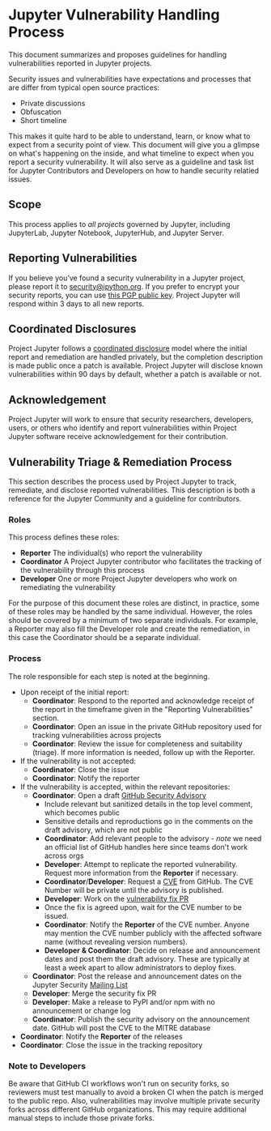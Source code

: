 # Jupyter Vulnerability Handling Process

This document summarizes and proposes guidelines for handling vulnerabilities reported in Jupyter projects. 

Security issues and vulnerabilities have expectations and processes that are differ from typical open source practices:
 - Private discussions
 - Obfuscation
 - Short timeline

This makes it quite hard to be able to understand, learn, or know what to expect from a security point of view. This document
will give you a glimpse on what's happening on the inside, and what timeline to expect when you report a security vulnerability. 
It will also serve as a guideline and task list for Jupyter Contributors and Developers on how to handle security relatied issues.

## Scope

This process applies to *all projects* governed by Jupyter, including JupyterLab, Jupyter Notebook, JupyterHub, and Jupyter Server.

## Reporting Vulnerabilities

If you believe you’ve found a security vulnerability in a Jupyter project, please report it to security@ipython.org. If you prefer 
to encrypt your security reports, you can use [this PGP public key](https://jupyter.org/assets/ipython_security.asc). Project Jupyter 
will respond within 3 days to all new reports.

## Coordinated Disclosures

Project Jupyter follows a [coordinated disclosure](https://cheatsheetseries.owasp.org/cheatsheets/Vulnerability_Disclosure_Cheat_Sheet.html#responsible-or-coordinated-disclosure)
model where the initial report and remediation are handled privately, but the completion description is made public once a patch
is available. Project Jupyter will disclose known vulnerabilities within 90 days by default, whether a patch is available or not.

## Acknowledgement

Project Jupyter will work to ensure that security researchers, developers, users, or others who identify and report vulnerabilities
within Project Jupyter software receive acknowledgement for their contribution. 

## Vulnerability Triage & Remediation Process

This section describes the process used by Project Jupyter to track, remediate, and disclose reported vulnerabilities. 
This description is both a reference for the Jupyter Community and a guideline for contributors.

### Roles

This process defines these roles:
- **Reporter** The individual(s) who report the vulnerability 
- **Coordinator** A Project Jupyter contributor who facilitates the tracking of the vulnerability through this process
- **Developer** One or more Project Jupyter developers who work on remediating the vulnerability

For the purpose of this document these roles are distinct, in practice, some of these roles may be handled by the same individual. However, the roles should be covered by a minimum of two separate individuals. For example, a Reporter may also fill the Developer role and create the remediation, in this case the Coordinator should be a separate individual.

### Process

The role responsible for each step is noted at the beginning.

- Upon receipt of the initial report:
  - **Coordinator**: Respond to the reported and acknowledge receipt of the report in the timeframe given in the "Reporting Vulnerabilities" section.
  - **Coordinator**: Open an issue in the private GitHub repository used for tracking vulnerabilities across projects
  - **Coordinator**: Review the issue for completeness and suitability (triage). If more information is needed, follow up with the Reporter.
- If the vulnerability is not accepted:
  - **Coordinator**: Close the issue
  - **Coordinator**: Notify the reporter
- If the vulnerability is accepted, within the relevant repositories:
  - **Coordinator**: Open a draft [GitHub Security Advisory](https://docs.github.com/en/code-security/repository-security-advisories/about-github-security-advisories-for-repositories#about-github-security-advisories)
    - Include relevant but sanitized details in the top level comment, which becomes public
    - Sensitive details and reproductions go in the comments on the draft advisory, which are not public
    - **Coordinator**: Add relevant people to the advisory - *note* we need an official list of GitHub handles here since teams don't work across orgs
    - **Developer**: Attempt to replicate the reported vulnerability. Request more information from the **Reporter** if necessary.
    - **Coordinator**/**Developer**: Request a [CVE](https://docs.github.com/en/code-security/repository-security-advisories/about-github-security-advisories-for-repositories#cve-identification-numbers) from GitHub. The CVE Number will be private until the advisory is published.
    - **Developer**: Work on the [vulnerability fix PR](https://docs.github.com/en/code-security/repository-security-advisories/collaborating-in-a-temporary-private-fork-to-resolve-a-repository-security-vulnerability#creating-a-temporary-private-fork)
    - Once the fix is agreed upon, wait for the CVE number to be issued.
    - **Coordinator**: Notify the **Reporter** of the CVE number. Anyone may mention the CVE number publicly with the affected software name (without revealing version numbers).
    - **Developer & Coordinator**: Decide on release and announcement dates and post them the draft advisory.  These are typically at least a week apart to allow administrators to deploy fixes.
  - **Coordinator**: Post the release and announcement dates on the Jupyter Security [Mailing List]([security@ipython.org](mailto:security@ipython.org))
  - **Developer**: Merge the security fix PR
  - **Developer**: Make a release to PyPI and/or npm with no announcement or change log
  - **Coordinator**: Publish the security advisory on the announcement date.  GitHub will post the CVE to the MITRE database
- **Coordinator**: Notify the **Reporter** of the releases
- **Coordinator**: Close the issue in the tracking repository

### Note to Developers

Be aware that GitHub CI workflows won't run on security forks, so reviewers must test manually to avoid a broken CI when the patch is merged to the public repo. Also, vulnerabilities may involve multiple private security forks across different GitHub organizations. This may require additional manual steps to include those private forks.
